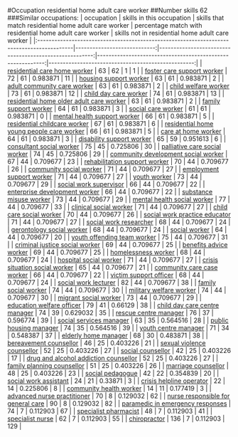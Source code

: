 #Occupation residential home adult care worker
##Number skills 62
###Similar occupations:
| occupation                                                                                |   skills in this occupation |   skills that match residential home adult care worker |   percentage match with residential home adult care worker |   skills not in residential home adult care worker |
|:------------------------------------------------------------------------------------------|----------------------------:|-------------------------------------------------------:|-----------------------------------------------------------:|---------------------------------------------------:|
| [residential care home worker](residential_care_home_worker.md)                           |                          63 |                                                     62 |                                                   1        |                                                  1 |
| [foster care support worker](foster_care_support_worker.md)                               |                          72 |                                                     61 |                                                   0.983871 |                                                 11 |
| [housing support worker](housing_support_worker.md)                                       |                          63 |                                                     61 |                                                   0.983871 |                                                  2 |
| [adult community care worker](adult_community_care_worker.md)                             |                          63 |                                                     61 |                                                   0.983871 |                                                  2 |
| [child welfare worker](child_welfare_worker.md)                                           |                          73 |                                                     61 |                                                   0.983871 |                                                 12 |
| [child day care worker](child_day_care_worker.md)                                         |                          74 |                                                     61 |                                                   0.983871 |                                                 13 |
| [residential home older adult care worker](residential_home_older_adult_care_worker.md)   |                          63 |                                                     61 |                                                   0.983871 |                                                  2 |
| [family support worker](family_support_worker.md)                                         |                          64 |                                                     61 |                                                   0.983871 |                                                  3 |
| [social care worker](social_care_worker.md)                                               |                          61 |                                                     61 |                                                   0.983871 |                                                  0 |
| [mental health support worker](mental_health_support_worker.md)                           |                          66 |                                                     61 |                                                   0.983871 |                                                  5 |
| [residential childcare worker](residential_childcare_worker.md)                           |                          67 |                                                     61 |                                                   0.983871 |                                                  6 |
| [residential home young people care worker](residential_home_young_people_care_worker.md) |                          66 |                                                     61 |                                                   0.983871 |                                                  5 |
| [care at home worker](care_at_home_worker.md)                                             |                          64 |                                                     61 |                                                   0.983871 |                                                  3 |
| [disability support worker](disability_support_worker.md)                                 |                          65 |                                                     59 |                                                   0.951613 |                                                  6 |
| [consultant social worker](consultant_social_worker.md)                                   |                          75 |                                                     45 |                                                   0.725806 |                                                 30 |
| [palliative care social worker](palliative_care_social_worker.md)                         |                          74 |                                                     45 |                                                   0.725806 |                                                 29 |
| [community development social worker](community_development_social_worker.md)             |                          67 |                                                     44 |                                                   0.709677 |                                                 23 |
| [rehabilitation support worker](rehabilitation_support_worker.md)                         |                          70 |                                                     44 |                                                   0.709677 |                                                 26 |
| [community social worker](community_social_worker.md)                                     |                          71 |                                                     44 |                                                   0.709677 |                                                 27 |
| [employment support worker](employment_support_worker.md)                                 |                          71 |                                                     44 |                                                   0.709677 |                                                 27 |
| [youth worker](youth_worker.md)                                                           |                          73 |                                                     44 |                                                   0.709677 |                                                 29 |
| [social work supervisor](social_work_supervisor.md)                                       |                          66 |                                                     44 |                                                   0.709677 |                                                 22 |
| [enterprise development worker](enterprise_development_worker.md)                         |                          66 |                                                     44 |                                                   0.709677 |                                                 22 |
| [substance misuse worker](substance_misuse_worker.md)                                     |                          73 |                                                     44 |                                                   0.709677 |                                                 29 |
| [mental health social worker](mental_health_social_worker.md)                             |                          77 |                                                     44 |                                                   0.709677 |                                                 33 |
| [clinical social worker](clinical_social_worker.md)                                       |                          71 |                                                     44 |                                                   0.709677 |                                                 27 |
| [child care social worker](child_care_social_worker.md)                                   |                          70 |                                                     44 |                                                   0.709677 |                                                 26 |
| [social work practice educator](social_work_practice_educator.md)                         |                          71 |                                                     44 |                                                   0.709677 |                                                 27 |
| [social work researcher](social_work_researcher.md)                                       |                          68 |                                                     44 |                                                   0.709677 |                                                 24 |
| [gerontology social worker](gerontology_social_worker.md)                                 |                          68 |                                                     44 |                                                   0.709677 |                                                 24 |
| [social worker](social_worker.md)                                                         |                          64 |                                                     44 |                                                   0.709677 |                                                 20 |
| [youth offending team worker](youth_offending_team_worker.md)                             |                          75 |                                                     44 |                                                   0.709677 |                                                 31 |
| [criminal justice social worker](criminal_justice_social_worker.md)                       |                          69 |                                                     44 |                                                   0.709677 |                                                 25 |
| [benefits advice worker](benefits_advice_worker.md)                                       |                          69 |                                                     44 |                                                   0.709677 |                                                 25 |
| [homelessness worker](homelessness_worker.md)                                             |                          68 |                                                     44 |                                                   0.709677 |                                                 24 |
| [hospital social worker](hospital_social_worker.md)                                       |                          71 |                                                     44 |                                                   0.709677 |                                                 27 |
| [crisis situation social worker](crisis_situation_social_worker.md)                       |                          65 |                                                     44 |                                                   0.709677 |                                                 21 |
| [community care case worker](community_care_case_worker.md)                               |                          66 |                                                     44 |                                                   0.709677 |                                                 22 |
| [victim support officer](victim_support_officer.md)                                       |                          68 |                                                     44 |                                                   0.709677 |                                                 24 |
| [social work lecturer](social_work_lecturer.md)                                           |                          82 |                                                     44 |                                                   0.709677 |                                                 38 |
| [family social worker](family_social_worker.md)                                           |                          74 |                                                     44 |                                                   0.709677 |                                                 30 |
| [military welfare worker](military_welfare_worker.md)                                     |                          74 |                                                     44 |                                                   0.709677 |                                                 30 |
| [migrant social worker](migrant_social_worker.md)                                         |                          73 |                                                     44 |                                                   0.709677 |                                                 29 |
| [education welfare officer](education_welfare_officer.md)                                 |                          79 |                                                     41 |                                                   0.66129  |                                                 38 |
| [child day care centre manager](child_day_care_centre_manager.md)                         |                          74 |                                                     39 |                                                   0.629032 |                                                 35 |
| [rescue centre manager](rescue_centre_manager.md)                                         |                          76 |                                                     37 |                                                   0.596774 |                                                 39 |
| [social services manager](social_services_manager.md)                                     |                          63 |                                                     35 |                                                   0.564516 |                                                 28 |
| [public housing manager](public_housing_manager.md)                                       |                          74 |                                                     35 |                                                   0.564516 |                                                 39 |
| [youth centre manager](youth_centre_manager.md)                                           |                          71 |                                                     34 |                                                   0.548387 |                                                 37 |
| [elderly home manager](elderly_home_manager.md)                                           |                          68 |                                                     30 |                                                   0.483871 |                                                 38 |
| [bereavement counsellor](bereavement_counsellor.md)                                       |                          46 |                                                     25 |                                                   0.403226 |                                                 21 |
| [sexual violence counsellor](sexual_violence_counsellor.md)                               |                          52 |                                                     25 |                                                   0.403226 |                                                 27 |
| [social counsellor](social_counsellor.md)                                                 |                          42 |                                                     25 |                                                   0.403226 |                                                 17 |
| [drug and alcohol addiction counsellor](drug_and_alcohol_addiction_counsellor.md)         |                          52 |                                                     25 |                                                   0.403226 |                                                 27 |
| [family planning counsellor](family_planning_counsellor.md)                               |                          51 |                                                     25 |                                                   0.403226 |                                                 26 |
| [marriage counsellor](marriage_counsellor.md)                                             |                          48 |                                                     25 |                                                   0.403226 |                                                 23 |
| [social pedagogue](social_pedagogue.md)                                                   |                          42 |                                                     22 |                                                   0.354839 |                                                 20 |
| [social work assistant](social_work_assistant.md)                                         |                          24 |                                                     21 |                                                   0.33871  |                                                  3 |
| [crisis helpline operator](crisis_helpline_operator.md)                                   |                          22 |                                                     14 |                                                   0.225806 |                                                  8 |
| [community health worker](community_health_worker.md)                                     |                          14 |                                                     11 |                                                   0.177419 |                                                  3 |
| [advanced nurse practitioner](advanced_nurse_practitioner.md)                             |                          70 |                                                      8 |                                                   0.129032 |                                                 62 |
| [nurse responsible for general care](nurse_responsible_for_general_care.md)               |                          90 |                                                      8 |                                                   0.129032 |                                                 82 |
| [paramedic in emergency responses](paramedic_in_emergency_responses.md)                   |                          74 |                                                      7 |                                                   0.112903 |                                                 67 |
| [specialist pharmacist](specialist_pharmacist.md)                                         |                          48 |                                                      7 |                                                   0.112903 |                                                 41 |
| [specialist nurse](specialist_nurse.md)                                                   |                          62 |                                                      7 |                                                   0.112903 |                                                 55 |
| [chiropractor](chiropractor.md)                                                           |                         136 |                                                      7 |                                                   0.112903 |                                                129 |
